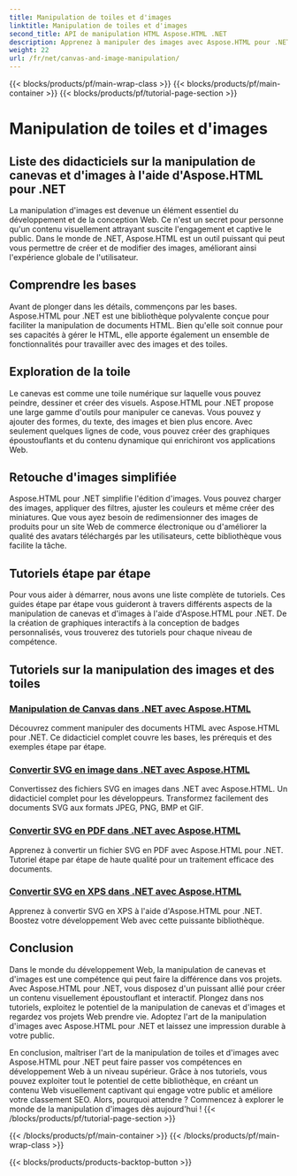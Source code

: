 ```yaml
---
title: Manipulation de toiles et d'images
linktitle: Manipulation de toiles et d'images
second_title: API de manipulation HTML Aspose.HTML .NET
description: Apprenez à manipuler des images avec Aspose.HTML pour .NET grâce à des tutoriels étape par étape. Découvrez la puissance de la toile et de l'édition d'images.
weight: 22
url: /fr/net/canvas-and-image-manipulation/
---
```


{{< blocks/products/pf/main-wrap-class >}}
{{< blocks/products/pf/main-container >}}
{{< blocks/products/pf/tutorial-page-section >}}

# Manipulation de toiles et d'images


## Liste des didacticiels sur la manipulation de canevas et d'images à l'aide d'Aspose.HTML pour .NET

La manipulation d'images est devenue un élément essentiel du développement et de la conception Web. Ce n'est un secret pour personne qu'un contenu visuellement attrayant suscite l'engagement et captive le public. Dans le monde de .NET, Aspose.HTML est un outil puissant qui peut vous permettre de créer et de modifier des images, améliorant ainsi l'expérience globale de l'utilisateur.

## Comprendre les bases

Avant de plonger dans les détails, commençons par les bases. Aspose.HTML pour .NET est une bibliothèque polyvalente conçue pour faciliter la manipulation de documents HTML. Bien qu'elle soit connue pour ses capacités à gérer le HTML, elle apporte également un ensemble de fonctionnalités pour travailler avec des images et des toiles.

## Exploration de la toile

Le canevas est comme une toile numérique sur laquelle vous pouvez peindre, dessiner et créer des visuels. Aspose.HTML pour .NET propose une large gamme d'outils pour manipuler ce canevas. Vous pouvez y ajouter des formes, du texte, des images et bien plus encore. Avec seulement quelques lignes de code, vous pouvez créer des graphiques époustouflants et du contenu dynamique qui enrichiront vos applications Web.

## Retouche d'images simplifiée

Aspose.HTML pour .NET simplifie l'édition d'images. Vous pouvez charger des images, appliquer des filtres, ajuster les couleurs et même créer des miniatures. Que vous ayez besoin de redimensionner des images de produits pour un site Web de commerce électronique ou d'améliorer la qualité des avatars téléchargés par les utilisateurs, cette bibliothèque vous facilite la tâche.

## Tutoriels étape par étape

Pour vous aider à démarrer, nous avons une liste complète de tutoriels. Ces guides étape par étape vous guideront à travers différents aspects de la manipulation de canevas et d'images à l'aide d'Aspose.HTML pour .NET. De la création de graphiques interactifs à la conception de badges personnalisés, vous trouverez des tutoriels pour chaque niveau de compétence.

## Tutoriels sur la manipulation des images et des toiles
### [Manipulation de Canvas dans .NET avec Aspose.HTML](./manipulating-canvas/)
Découvrez comment manipuler des documents HTML avec Aspose.HTML pour .NET. Ce didacticiel complet couvre les bases, les prérequis et des exemples étape par étape.
### [Convertir SVG en image dans .NET avec Aspose.HTML](./convert-svg-to-image/)
Convertissez des fichiers SVG en images dans .NET avec Aspose.HTML. Un didacticiel complet pour les développeurs. Transformez facilement des documents SVG aux formats JPEG, PNG, BMP et GIF.
### [Convertir SVG en PDF dans .NET avec Aspose.HTML](./convert-svg-to-pdf/)
Apprenez à convertir un fichier SVG en PDF avec Aspose.HTML pour .NET. Tutoriel étape par étape de haute qualité pour un traitement efficace des documents.
### [Convertir SVG en XPS dans .NET avec Aspose.HTML](./convert-svg-to-xps/)
Apprenez à convertir SVG en XPS à l'aide d'Aspose.HTML pour .NET. Boostez votre développement Web avec cette puissante bibliothèque.

## Conclusion

Dans le monde du développement Web, la manipulation de canevas et d'images est une compétence qui peut faire la différence dans vos projets. Avec Aspose.HTML pour .NET, vous disposez d'un puissant allié pour créer un contenu visuellement époustouflant et interactif. Plongez dans nos tutoriels, exploitez le potentiel de la manipulation de canevas et d'images et regardez vos projets Web prendre vie. Adoptez l'art de la manipulation d'images avec Aspose.HTML pour .NET et laissez une impression durable à votre public.

En conclusion, maîtriser l'art de la manipulation de toiles et d'images avec Aspose.HTML pour .NET peut faire passer vos compétences en développement Web à un niveau supérieur. Grâce à nos tutoriels, vous pouvez exploiter tout le potentiel de cette bibliothèque, en créant un contenu Web visuellement captivant qui engage votre public et améliore votre classement SEO. Alors, pourquoi attendre ? Commencez à explorer le monde de la manipulation d'images dès aujourd'hui !
{{< /blocks/products/pf/tutorial-page-section >}}

{{< /blocks/products/pf/main-container >}}
{{< /blocks/products/pf/main-wrap-class >}}

{{< blocks/products/products-backtop-button >}}
